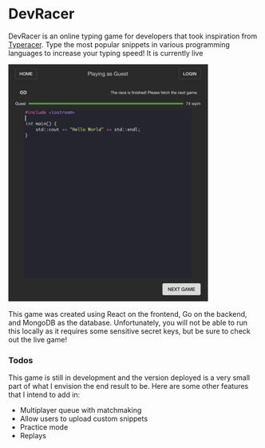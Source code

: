 # DevRacer

DevRacer is an online typing game for developers that took inspiration from [Typeracer](play.typeracer.com). Type the most popular snippets in various programming languages to increase your typing speed! It is currently live

<img src="./images/devracerPreview.png" alt="drawing" width="400"/>

This game was created using React on the frontend, Go on the backend, and MongoDB as the database. Unfortunately, you will not be able to run this locally as it requires some sensitive secret keys, but be sure to check out the live game!

### Todos

This game is still in development and the version deployed is a very small part of what I envision the end result to be. Here are some other features that I intend to add in:

- Multiplayer queue with matchmaking
- Allow users to upload custom snippets
- Practice mode
- Replays
